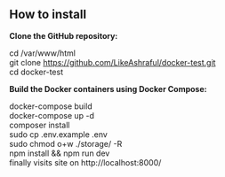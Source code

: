 

## How to install

<b>Clone the GitHub repository:</b>

cd /var/www/html
</br>
git clone https://github.com/LikeAshraful/docker-test.git
</br>
cd docker-test
</br>

<b>Build the Docker containers using Docker Compose:</b>

docker-compose build
</br>
docker-compose up -d
</br>
composer install
</br>
sudo cp .env.example .env
</br>
 sudo chmod o+w ./storage/ -R
</br>
npm install && npm run dev
</br>
finally visits site on http://localhost:8000/



